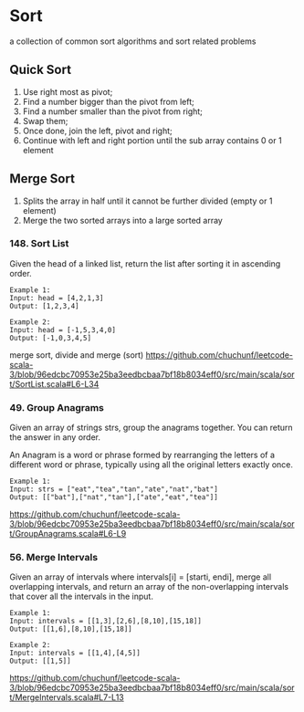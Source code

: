 # Sort
a collection of common sort algorithms and sort related problems

## Quick Sort
1. Use right most as pivot; 
2. Find a number bigger than the pivot from left;
3. Find a number smaller than the pivot from right;
4. Swap them; 
5. Once done, join the left, pivot and right; 
6. Continue with left and right portion until the sub array contains 0 or 1 element

## Merge Sort
1. Splits the array in half until it cannot be further divided (empty or 1 element)
2. Merge the two sorted arrays into a large sorted array  

### 148. Sort List
Given the head of a linked list, return the list after sorting it in ascending order.
```
Example 1:
Input: head = [4,2,1,3]
Output: [1,2,3,4]

Example 2:
Input: head = [-1,5,3,4,0]
Output: [-1,0,3,4,5]
```
merge sort, divide and merge (sort)
https://github.com/chuchunf/leetcode-scala-3/blob/96edcbc70953e25ba3eedbcbaa7bf18b8034eff0/src/main/scala/sort/SortList.scala#L6-L34

### 49. Group Anagrams
Given an array of strings strs, group the anagrams together. You can return the answer in any order.

An Anagram is a word or phrase formed by rearranging the letters of a different word or phrase, typically using all the original letters exactly once.
```
Example 1:
Input: strs = ["eat","tea","tan","ate","nat","bat"]
Output: [["bat"],["nat","tan"],["ate","eat","tea"]]
```
https://github.com/chuchunf/leetcode-scala-3/blob/96edcbc70953e25ba3eedbcbaa7bf18b8034eff0/src/main/scala/sort/GroupAnagrams.scala#L6-L9

### 56. Merge Intervals
Given an array of intervals where intervals[i] = [starti, endi], merge all overlapping intervals, and return an array of the non-overlapping intervals that cover all the intervals in the input.
```
Example 1:
Input: intervals = [[1,3],[2,6],[8,10],[15,18]]
Output: [[1,6],[8,10],[15,18]]

Example 2:
Input: intervals = [[1,4],[4,5]]
Output: [[1,5]]
```
https://github.com/chuchunf/leetcode-scala-3/blob/96edcbc70953e25ba3eedbcbaa7bf18b8034eff0/src/main/scala/sort/MergeIntervals.scala#L7-L13

